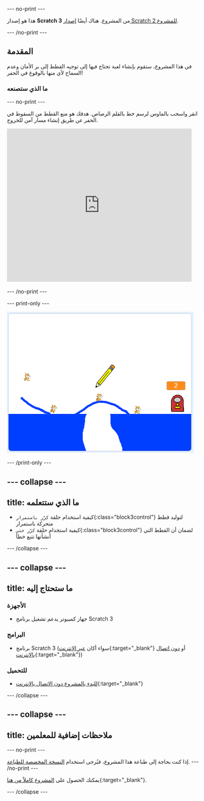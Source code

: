 --- no-print ---

هذا هو إصدار **Scratch 3** من المشروع. هناك أيضًا [ إصدار Scratch 2 للمشروع](https://projects.raspberrypi.org/ar-SA/projects/cats-scratch2).

--- /no-print ---

## المقدمة

في هذا المشروع، ستقوم بإنشاء لعبة تحتاج فيها إلى توجيه القطط إلى بر الأمان وعدم السماح لأي منها بالوقوع في الحفر!

### ما الذي ستصنعه

--- no-print ---

انقر واسحب بالماوس لرسم خط بالقلم الرصاص. هدفك هو منع القطط من السقوط في الحفر عن طريق إنشاء مسار آمن للخروج.

<div class="scratch-preview">
  <iframe allowtransparency="true" width="485" height="402" src="https://scratch.mit.edu/projects/embed/382693392/?autostart=false" frameborder="0" scrolling="no"></iframe>
</div>

--- /no-print ---

--- print-only ---

![انتهت القطط](images/cats-finished.png)

--- /print-only ---

--- collapse ---
---
title: ما الذي ستتعلمه
---

+ كيفية استخدام حلقة `كرّر باستمرار`{:class="block3control"} لتوليد قطط متحركة باستمرار
+ كيفية استخدام حلقة `كرّر حتى`{:class="block3control"} لضمان أن القطط التي أنشأتها تتبع خطاً

--- /collapse ---

--- collapse ---
---
title: ما ستحتاج إليه
---

### الأجهزة

+ جهاز كمبيوتر يدعم تشغيل برنامج Scratch 3

### البرامج

+ برنامج Scratch 3 (سواء أكان [عبر الإنترنت](http://rpf.io/scratchon){:target="_blank"} أو [دون اتصال بالإنترنت](http://rpf.io/scratchoff){:target="_blank"})

### للتحميل

+ [للبدء بالمشروع دون الاتصال بالانترنت](http://rpf.io/p/ar-SA/cats-go){:target="_blank"}

--- /collapse ---

--- collapse ---
---
title: ملاحظات إضافية للمعلمين
---

--- no-print ---

إذا كنت بحاجة إلى طباعة هذا المشروع، فيُرجى استخدام [النسخة المخصصة للطباعة](https://projects.raspberrypi.org/ar-SA/projects/cats/print). 
--- /no-print ---

يمكنك الحصول على [المشروع كاملاً من هنا](http://rpf.io/p/ar-SA/cats-get){:target="_blank"}.

--- /collapse ---
